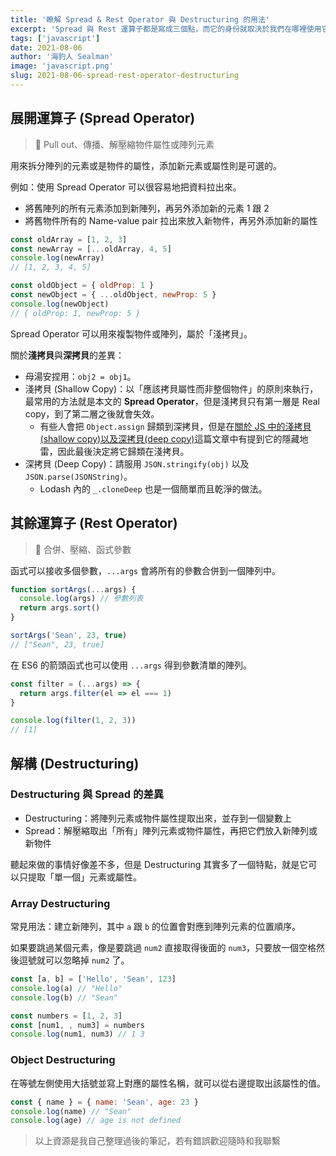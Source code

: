 ```yaml
---
title: '瞭解 Spread & Rest Operator 與 Destructuring 的用法'
excerpt: 'Spread 與 Rest 運算子都是寫成三個點，而它的身份就取決於我們在哪裡使用它，一起來看看吧。'
tags: ['javascript']
date: 2021-08-06
author: '海豹人 Sealman'
image: 'javascript.png'
slug: 2021-08-06-spread-rest-operator-destructuring
---
```


## 展開運算子 (Spread Operator)

> 🔑 Pull out、傳播、解壓縮物件屬性或陣列元素

用來拆分陣列的元素或是物件的屬性，添加新元素或屬性則是可選的。

例如：使用 Spread Operator 可以很容易地把資料拉出來。

- 將舊陣列的所有元素添加到新陣列，再另外添加新的元素 1 跟 2
- 將舊物件所有的 Name-value pair 拉出來放入新物件，再另外添加新的屬性

```jsx
const oldArray = [1, 2, 3]
const newArray = [...oldArray, 4, 5]
console.log(newArray)
// [1, 2, 3, 4, 5]

const oldObject = { oldProp: 1 }
const newObject = { ...oldObject, newProp: 5 }
console.log(newObject)
// { oldProp: 1, newProp: 5 }
```

Spread Operator 可以用來複製物件或陣列，屬於「淺拷貝」。

關於**淺拷貝**與**深拷貝**的差異：

- 母湯安捏用：`obj2 = obj1`。
- 淺拷貝 (Shallow Copy)：以「應該拷貝屬性而非整個物件」的原則來執行，最常用的方法就是本文的 **Spread Operator**，但是淺拷貝只有第一層是 Real copy，到了第二層之後就會失效。
  - 有些人會把 `Object.assign` 歸類到深拷貝，但是在[關於 JS 中的淺拷貝(shallow copy)以及深拷貝(deep copy)](https://medium.com/andy-blog/%E9%97%9C%E6%96%BCjs%E4%B8%AD%E7%9A%84%E6%B7%BA%E6%8B%B7%E8%B2%9D-shallow-copy-%E4%BB%A5%E5%8F%8A%E6%B7%B1%E6%8B%B7%E8%B2%9D-deep-copy-5f5bbe96c122)這篇文章中有提到它的隱藏地雷，因此最後決定將它歸類在淺拷貝。
- 深拷貝 (Deep Copy)：請服用 `JSON.stringify(obj)` 以及 `JSON.parse(JSONString)`。
  - Lodash 內的 `_.cloneDeep` 也是一個簡單而且乾淨的做法。

## 其餘運算子 (Rest Operator)

> 🔑 合併、壓縮、函式參數

函式可以接收多個參數，`...args` 會將所有的參數合併到一個陣列中。

```jsx
function sortArgs(...args) {
  console.log(args) // 參數列表
  return args.sort()
}

sortArgs('Sean', 23, true)
// ["Sean", 23, true]
```

在 ES6 的箭頭函式也可以使用 `...args` 得到參數清單的陣列。

```jsx
const filter = (...args) => {
  return args.filter(el => el === 1)
}

console.log(filter(1, 2, 3))
// [1]
```

## 解構 (Destructuring)

### Destructuring 與 Spread 的差異

- Destructuring：將陣列元素或物件屬性提取出來，並存到一個變數上
- Spread：解壓縮取出「所有」陣列元素或物件屬性，再把它們放入新陣列或新物件

聽起來做的事情好像差不多，但是 Destructuring 其實多了一個特點，就是它可以只提取「單一個」元素或屬性。

### Array Destructuring

常見用法：建立新陣列，其中 `a` 跟 `b` 的位置會對應到陣列元素的位置順序。

如果要跳過某個元素，像是要跳過 `num2` 直接取得後面的 `num3`，只要放一個空格然後逗號就可以忽略掉 `num2` 了。

```jsx
const [a, b] = ['Hello', 'Sean', 123]
console.log(a) // "Hello"
console.log(b) // "Sean"

const numbers = [1, 2, 3]
const [num1, , num3] = numbers
console.log(num1, num3) // 1 3
```

### Object Destructuring

在等號左側使用大括號並寫上對應的屬性名稱，就可以從右邊提取出該屬性的值。

```jsx
const { name } = { name: 'Sean', age: 23 }
console.log(name) // "Sean"
console.log(age) // age is not defined
```

> 以上資源是我自己整理過後的筆記，若有錯誤歡迎隨時和我聯繫
